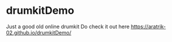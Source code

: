 # drumkitDemo
Just a good old online drumkit
Do check it out here
https://aratrik-02.github.io/drumkitDemo/
